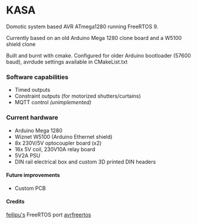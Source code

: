 # KASA
Domotic system based AVR ATmega1280 running FreeRTOS 9.

Currently based on an old Arduino Mega 1280 clone board and a W5100 shield clone

Built and burnt with cmake.
Configured for older Arduino bootloader (57600 baud), avrdude settings available in CMakeList.txt

### Software capabilities
 - Timed outputs
 - Constraint outputs (for motorized shutters/curtains)
 - MQTT control _(unimplemented)_

### Current hardware
 - Arduino Mega 1280
 - Wiznet W5100 (Arduino Ethernet shield)
 - 8x 230V/5V optocoupler board (x2)
 - 16x 5V coil, 230V10A relay board 
 - 5V2A PSU
 - DIN rail electrical box and custom 3D printed DIN headers
 
#### Future improvements
 - Custom PCB
 
#### Credits
[feilipu's](https://github.com/felipu) FreeRTOS port [avrfreertos](https://github.com/feilipu/avrfreertos)